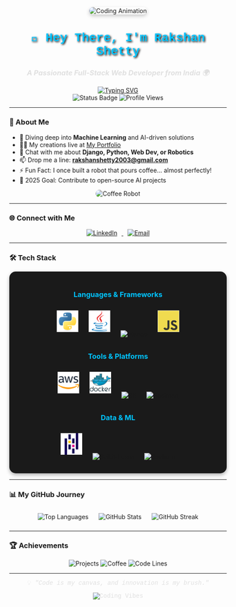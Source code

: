 <div align="center">
  <img src="https://user-images.githubusercontent.com/74038190/212749447-bfb7e725-6987-49d9-ae85-2015e3e7cc41.gif" width="450" alt="Coding Animation" style="border-radius: 15px; box-shadow: 0 4px 8px rgba(0,0,0,0.2);">
</div>

<h1 align="center" style="font-family: 'Courier New', Courier, monospace; color: #00C4FF; text-shadow: 2px 2px 4px #000;">
  👋 Hey There, I'm Rakshan Shetty
</h1>
<h3 align="center" style="color: #E0E0E0; font-style: italic;">
  A Passionate Full-Stack Web Developer from India 🌍
</h3>

<div align="center">
  <a href="https://git.io/typing-svg">
    <img src="https://readme-typing-svg.demolab.com?font=Fira+Code&weight=600&size=29&duration=3000&pause=1000&color=00C4FF¢er=true&vCenter=true&width=500&lines=Full+Stack+Web+Developer;RPA+Enthusiast;Python+%7C+Java+%7C+Django;Machine+Learning+Explorer" alt="Typing SVG" />
  </a>
</div>

<div align="center">
  <img src="https://img.shields.io/badge/Status-Building%20Awesome%20Projects-00C4FF?style=for-the-badge&logo=codeigniter" alt="Status Badge" />
  <img src="https://komarev.com/ghpvc/?username=rakshan001&label=Profile%20Views&color=00C4FF&style=for-the-badge" alt="Profile Views" />
</div>

---

### 🚀 About Me
- 🌱 Diving deep into **Machine Learning** and AI-driven solutions
- 👨‍💻 My creations live at [My Portfolio](https://rakshan001.github.io/MyPortfolio/)
- 💬 Chat with me about **Django, Python, Web Dev, or Robotics**
- 📫 Drop me a line: **rakshanshetty2003@gmail.com**
- ⚡ Fun Fact: I once built a robot that pours coffee... almost perfectly!
- 🎯 2025 Goal: Contribute to open-source AI projects

<div align="center">
  <img src="https://media.giphy.com/media/LmNwrBhejkK9EFP504/giphy.gif" width="200" alt="Coffee Robot" style="border-radius: 10px;">
</div>

---

### 🌐 Connect with Me
<div align="center">
  <a href="https://linkedin.com/in/rakshan-shetty-953864225" target="_blank">
    <img src="https://raw.githubusercontent.com/rahuldkjain/github-profile-readme-generator/master/src/images/icons/Social/linked-in-alt.svg" alt="LinkedIn" height="40" width="50" style="transition: transform 0.3s; margin: 0 10px;" onmouseover="this.style.transform='scale(1.2)';" onmouseout="this.style.transform='scale(1)';"/>
  </a>
  <a href="mailto:rakshanshetty2003@gmail.com" target="_blank">
    <img src="https://img.icons8.com/color/48/000000/gmail.png" alt="Email" height="40" width="50" style="transition: transform 0.3s; margin: 0 10px;" onmouseover="this.style.transform='scale(1.2)';" onmouseout="this.style.transform='scale(1)';"/>
  </a>
</div>

---

### 🛠️ Tech Stack
<div align="center" style="background: #1A1A1A; padding: 20px; border-radius: 15px; box-shadow: 0 4px 8px rgba(0,0,0,0.3);">
  <h3 style="color: #00C4FF;">Languages & Frameworks</h3>
  <a href="https://www.python.org" target="_blank"><img src="https://raw.githubusercontent.com/devicons/devicon/master/icons/python/python-original.svg" alt="Python" width="50" height="50" style="margin: 10px; transition: transform 0.3s;" onmouseover="this.style.transform='scale(1.1)';" onmouseout="this.style.transform='scale(1)';"/></a>
  <a href="https://www.java.com" target="_blank"><img src="https://raw.githubusercontent.com/devicons/devicon/master/icons/java/java-original.svg" alt="Java" width="50" height="50" style="margin: 10px; transition: transform 0.3s;" onmouseover="this.style.transform='scale(1.1)';" onmouseout="this.style.transform='scale(1)';"/></a>
  <a href="https://www.djangoproject.com/" target="_blank"><img src="https://cdn.worldvectorlogo.com/logos/django.svg" alt="Django" width="50" height="50" style="margin: 10px; transition: transform 0.3s;" onmouseover="this.style.transform='scale(1.1)';" onmouseout="this.style.transform='scale(1)';"/></a>
  <a href="https://developer.mozilla.org/en-US/docs/Web/JavaScript" target="_blank"><img src="https://raw.githubusercontent.com/devicons/devicon/master/icons/javascript/javascript-original.svg" alt="JavaScript" width="50" height="50" style="margin: 10px; transition: transform 0.3s;" onmouseover="this.style.transform='scale(1.1)';" onmouseout="this.style.transform='scale(1)';"/></a>
  
  <h3 style="color: #00C4FF;">Tools & Platforms</h3>
  <a href="https://aws.amazon.com" target="_blank"><img src="https://raw.githubusercontent.com/devicons/devicon/master/icons/amazonwebservices/amazonwebservices-original-wordmark.svg" alt="AWS" width="50" height="50" style="margin: 10px; transition: transform 0.3s;" onmouseover="this.style.transform='scale(1.1)';" onmouseout="this.style.transform='scale(1)';"/></a>
  <a href="https://www.docker.com/" target="_blank"><img src="https://raw.githubusercontent.com/devicons/devicon/master/icons/docker/docker-original-wordmark.svg" alt="Docker" width="50" height="50" style="margin: 10px; transition: transform 0.3s;" onmouseover="this.style.transform='scale(1.1)';" onmouseout="this.style.transform='scale(1)';"/></a>
  <a href="https://git-scm.com/" target="_blank"><img src="https://www.vectorlogo.zone/logos/git-scm/git-scm-icon.svg" alt="Git" width="50" height="50" style="margin: 10px; transition: transform 0.3s;" onmouseover="this.style.transform='scale(1.1)';" onmouseout="this.style.transform='scale(1)';"/></a>
  <a href="https://postman.com" target="_blank"><img src="https://www.vectorlogo.zone/logos/getpostman/getpostman-icon.svg" alt="Postman" width="50" height="50" style="margin: 10px; transition: transform 0.3s;" onmouseover="this.style.transform='scale(1.1)';" onmouseout="this.style.transform='scale(1)';"/></a>
  
  <h3 style="color: #00C4FF;">Data & ML</h3>
  <a href="https://pandas.pydata.org/" target="_blank"><img src="https://raw.githubusercontent.com/devicons/devicon/2ae2a900d2f041da66e950e4d48052658d850630/icons/pandas/pandas-original.svg" alt="Pandas" width="50" height="50" style="margin: 10px; transition: transform 0.3s;" onmouseover="this.style.transform='scale(1.1)';" onmouseout="this.style.transform='scale(1)';"/></a>
  <a href="https://scikit-learn.org/" target="_blank"><img src="https://upload.wikimedia.org/wikipedia/commons/0/05/Scikit_learn_logo_small.svg" alt="Scikit-Learn" width="50" height="50" style="margin: 10px; transition: transform 0.3s;" onmouseover="this.style.transform='scale(1.1)';" onmouseout="this.style.transform='scale(1)';"/></a>
  <a href="https://seaborn.pydata.org/" target="_blank"><img src="https://seaborn.pydata.org/_images/logo-mark-lightbg.svg" alt="Seaborn" width="50" height="50" style="margin: 10px; transition: transform 0.3s;" onmouseover="this.style.transform='scale(1.1)';" onmouseout="this.style.transform='scale(1)';"/></a>
</div>

---

### 📊 My GitHub Journey
<div align="center">
  <img src="https://github-readme-stats.vercel.app/api/top-langs?username=rakshan001&show_icons=true&locale=en&layout=compact&theme=midnight-purple" alt="Top Languages" style="margin: 10px;" />
  <img src="https://github-readme-stats.vercel.app/api?username=rakshan001&show_icons=true&locale=en&theme=midnight-purple" alt="GitHub Stats" style="margin: 10px;" />
  <img src="https://github-readme-streak-stats.herokuapp.com/?user=rakshan001&theme=midnight-purple" alt="GitHub Streak" style="margin: 10px;" />
</div>

---

### 🏆 Achievements
<div align="center">
  <img src="https://img.shields.io/badge/Projects-20%2B-00C4FF?style=for-the-badge&logo=github" alt="Projects" />
  <img src="https://img.shields.io/badge/Coffee%20Cups-∞-00C4FF?style=for-the-badge&logo=coffeescript" alt="Coffee" />
  <img src="https://img.shields.io/badge/Code%20Lines-Thousands-00C4FF?style=for-the-badge&logo=visualstudiocode" alt="Code Lines" />
</div>

---

<div align="center" style="font-family: 'Courier New', Courier, monospace; color: #E0E0E0;">
  <p>💡 <i>"Code is my canvas, and innovation is my brush."</i></p>
  <img src="https://media.giphy.com/media/26tPplGWjN0xLybiU/giphy.gif" width="150" alt="Coding Vibes">
</div>
